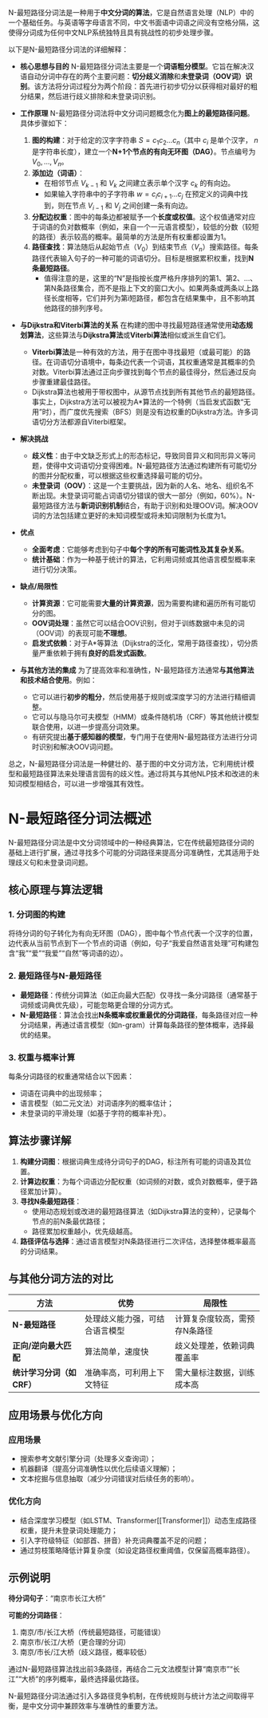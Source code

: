 N-最短路径分词法是一种用于**中文分词的算法**，它是自然语言处理（NLP）中的一个基础任务。与英语等字母语言不同，中文书面语中词语之间没有空格分隔，这使得分词成为任何中文NLP系统独特且具有挑战性的初步处理步骤。

以下是N-最短路径分词法的详细解释：

- **核心思想与目的** N-最短路径分词法主要是一个**词语粗分模型**。它旨在解决汉语自动分词中存在的两个主要问题：**切分歧义消除**和**未登录词（OOV词）识别**。该方法将分词过程分为两个阶段：首先进行初步切分以获得相对最好的粗分结果，然后进行歧义排除和未登录词识别。
    
- **工作原理** N-最短路径分词法将中文分词问题概念化为**图上的最短路径问题**。具体步骤如下：
    
    1. **图的构建**：对于给定的汉字字符串 $S = c_1c_2...c_n$（其中 $c_i$ 是单个汉字， $n$ 是字符串长度），建立一个**N+1个节点的有向无环图（DAG）**。节点编号为 $V_0, ..., V_n$。
    2. **添加边（词语）**：
        - 在相邻节点 $V_{k-1}$ 和 $V_k$ 之间建立表示单个汉字 $c_k$ 的有向边。
        - 如果输入字符串中的子字符串 $w = c_ic_{i+1}...c_j$ 在预定义的词典中找到，则在节点 $V_{i-1}$ 和 $V_j$ 之间创建一条有向边。
    3. **分配边权重**：图中的每条边都被赋予一个**长度或权值**。这个权值通常对应于词语的负对数概率（例如，来自一个一元语言模型），较低的分数（较短的路径）表示较高的概率。最简单的方法是所有权重都设置为1。
    4. **路径查找**：算法随后从起始节点（$V_0$）到结束节点（$V_n$）搜索路径。每条路径代表输入句子的一种可能的词语切分。目标是根据累积权重，找到**N条最短路径**。
        - 值得注意的是，这里的“N”是指按长度严格升序排列的第1、第2、…、第N条路径集合，而不是指上下文的窗口大小。如果两条或两条以上路径长度相等，它们并列为第i短路径，都包含在结果集中，且不影响其他路径的排列序号。
- **与Dijkstra和Viterbi算法的关系** 在构建的图中寻找最短路径通常使用**动态规划算法**，这些算法与**Dijkstra算法**或**Viterbi算法**相似或派生自它们。
    
    - **Viterbi算法**是一种有效的方法，用于在图中寻找最短（或最可能）的路径。在词语切分语境中，每条边代表一个词语，其权重通常是其概率的负对数。Viterbi算法通过正向步骤找到每个节点的最佳得分，然后通过反向步骤重建最佳路径。
    - Dijkstra算法也被用于带权图中，从源节点找到所有其他节点的最短路径。事实上，Dijkstra方法可以被视为A*算法的一个特例（当启发式函数“无用”时），而广度优先搜索（BFS）则是没有边权重的Dijkstra方法。许多词语切分方法都源自Viterbi框架。
- **解决挑战**
    
    - **歧义性**：由于中文缺乏形式上的形态标记，导致同音异义和同形异义等问题，使得中文词语切分变得困难。N-最短路径方法通过构建所有可能切分的图并分配权重，可以根据这些权重选择最可能的切分。
    - **未登录词（OOV）**：这是一个主要挑战，因为新的人名、地名、组织名不断出现。未登录词可能占词语切分错误的很大一部分（例如，60%）。N-最短路径方法与**新词识别机制**结合，有助于识别和处理OOV词。解决OOV词的方法包括建立更好的未知词模型或将未知词限制为长度为1。
- **优点**
    
    - **全面考虑**：它能够考虑到句子中**每个字的所有可能词性及其复杂关系**。
    - **统计基础**：作为一种基于统计的算法，它利用词频或其他语言模型概率来进行切分决策。
- **缺点/局限性**
    
    - **计算资源**：它可能需要**大量的计算资源**，因为需要构建和遍历所有可能切分的图。
    - **OOV词处理**：虽然它可以结合OOV识别，但对于训练数据中未见的词（OOV词）的表现可能**不理想**。
    - **启发式依赖**：对于A*等算法（Dijkstra的泛化，常用于路径查找），切分质量严重依赖于拥有**良好的启发式函数**。
- **与其他方法的集成** 为了提高效率和准确性，N-最短路径方法通常**与其他算法和技术结合使用**。例如：
    
    - 它可以进行**初步的粗分**，然后使用基于规则或深度学习的方法进行精细调整。
    - 它可以与隐马尔可夫模型（HMM）或条件随机场（CRF）等其他统计模型联合使用，以进一步提高分词效果。
    - 有研究提出**基于感知器的模型**，专门用于在使用N-最短路径方法进行分词时识别和解决OOV词问题。

总之，N-最短路径分词法是一种健壮的、基于图的中文分词方法，它利用统计模型和最短路径算法来处理语言固有的歧义性。通过将其与其他NLP技术和改进的未知词模型相结合，可以进一步增强其有效性。


# N-最短路径分词法概述

N-最短路径分词法是中文分词领域中的一种经典算法，它在传统最短路径分词的基础上进行扩展，通过寻找多个可能的分词路径来提高分词准确性，尤其适用于处理歧义句和未登录词问题。

## 核心原理与算法逻辑

### 1. 分词图的构建
将待分词的句子转化为有向无环图（DAG），图中每个节点代表一个汉字的位置，边代表从当前节点到下一个节点的词语（例如，句子“我爱自然语言处理”可构建包含“我”“爱”“我爱”“自然”等词语的边）。

### 2. 最短路径与N-最短路径
- **最短路径**：传统分词算法（如正向最大匹配）仅寻找一条分词路径（通常基于词频或词典优先级），可能忽略更合理的分词方式。
- **N-最短路径**：算法会找出**N条概率或权重最优的分词路径**，每条路径对应一种分词结果，再通过语言模型（如n-gram）计算每条路径的整体概率，选择最优的结果。

### 3. 权重与概率计算
每条分词路径的权重通常结合以下因素：
- 词语在词典中的出现频率；
- 语言模型（如二元文法）对词语序列的概率估计；
- 未登录词的平滑处理（如基于字符的概率补充）。

## 算法步骤详解

1. **构建分词图**：根据词典生成待分词句子的DAG，标注所有可能的词语及其位置。
2. **计算边权重**：为每个词语边分配权重（如词频的对数，或负对数概率，便于路径累加计算）。
3. **寻找N条最短路径**：
   - 使用动态规划或改进的最短路径算法（如Dijkstra算法的变种），记录每个节点的前N条最优路径；
   - 路径累加权重越小，优先级越高。
4. **路径评估与选择**：通过语言模型对N条路径进行二次评估，选择整体概率最高的分词结果。

## 与其他分词方法的对比

| 方法                | 优势                          | 局限性                          |
|---------------------|-------------------------------|---------------------------------|
| **N-最短路径**      | 处理歧义能力强，可结合语言模型 | 计算复杂度较高，需预存N条路径    |
| **正向/逆向最大匹配**| 算法简单，速度快              | 歧义处理差，依赖词典覆盖率        |
| **统计学习分词（如CRF）**| 准确率高，可利用上下文特征     | 需大量标注数据，训练成本高        |

## 应用场景与优化方向

### 应用场景
- 搜索参考文献引擎分词（处理多义查询词）；
- 机器翻译（提高分词准确性以优化后续语义理解）；
- 文本挖掘与信息抽取（减少分词错误对后续任务的影响）。

### 优化方向
- 结合深度学习模型（如LSTM、Transformer[[Transformer]]）动态生成路径权重，提升未登录词处理能力；
- 引入字符级特征（如部首、拼音）补充词典覆盖不足的问题；
- 通过剪枝策略降低计算复杂度（如设定路径权重阈值，仅保留高概率路径）。

## 示例说明

**待分词句子**：“南京市长江大桥”

**可能的分词路径**：
1. 南京/市/长江大桥（传统最短路径，可能错误）
2. 南京市/长江/大桥（更合理的分词）
3. 南京/市长/江大桥（歧义路径，概率较低）

通过N-最短路径算法找出前3条路径，再结合二元文法模型计算“南京市”“长江”“大桥”的序列概率，最终选择最优路径。

N-最短路径分词法通过引入多路径竞争机制，在传统规则与统计方法之间取得平衡，是中文分词中兼顾效率与准确性的重要方法。